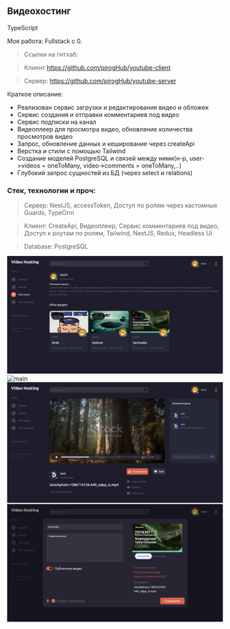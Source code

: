 ## Видеохостинг

TypeScript

Моя работа: Fullstack с 0.

>Ссылки на гитхаб:

>Клиент https://github.com/pirogHub/youtube-client

>Сервер: https://github.com/pirogHub/youtube-server

Краткое описание:
- Реализован сервис загрузки и редактирования видео и обложек
- Сервис создания и отправки комментариев под видео
- Сервис подписки на канал
- Видеоплеер для просмотра видео, обновление количества просмотров видео
- Запрос, обновление данных и кеширование через createApi
- Верстка и стили с помощью Tailwind
- Создание моделей PostgreSQL и связей между ними(н-р, user->videos = oneToMany, video->comments = oneToMany,..)
- Глубокий запрос сущностей из БД (через select и relations)

### Стек, технологии и проч:
>Сервер:
NestJS, accessToken, Доступ по ролям через кастомные Guards, TypeOrm

>Клиент:
CreateApi, Видеоплеер, Сервис комментариев под видео, Доступ к роутам по ролям, Tailwind, NextJS, Redux, Headless UI

>Database:
PostgreSQL


![channel](channel.png)
![main](main.png)
![player](player.png)
![video_download](video_download.png)
